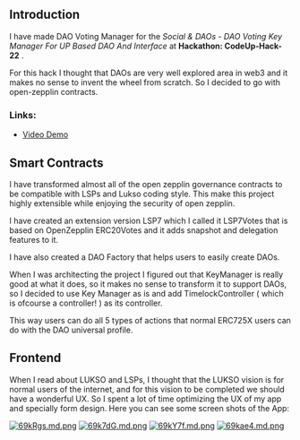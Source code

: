 
## Introduction

I have made DAO Voting Manager for the _Social & DAOs - DAO Voting Key Manager For UP Based DAO And Interface_ at **Hackathon: CodeUp-Hack-22** .

For this hack I thought that DAOs are very well explored area in web3 and it makes no sense to invent the wheel from scratch. So I decided to go with open-zepplin contracts.

### Links:

- [Video Demo](https://youtu.be/vzjKxVsjtJ0)

## Smart Contracts

I have transformed almost all of the open zepplin governance contracts to be compatible with LSPs and Lukso coding style. This make this project highly extensible while enjoying the security of open zepplin.

I have created an extension version LSP7 which I called it LSP7Votes that is based on OpenZepplin ERC20Votes and it adds snapshot and delegation features to it.

I have also created a DAO Factory that helps users to easily create DAOs.

When I was architecting the project I figured out that KeyManager is really good at what it does, so it makes no sense to transform it to support DAOs, so I decided to use Key Manager as is and add TimelockController ( which is ofcourse a controller! ) as its controller.

This way users can do all 5 types of actions that normal ERC725X users can do with the DAO universal profile.

## Frontend

When I read about LUKSO and LSPs, I thought that the LUKSO vision is for normal users of the internet, and for this vision to be completed we should have a wonderful UX. So I spent a lot of time optimizing the UX of my app and specially form design.
Here you can see some screen shots of the App:

<a href="https://freeimage.host/i/69kRgs"><img src="https://iili.io/69kRgs.md.png" alt="69kRgs.md.png" border="0"></a>
<a href="https://freeimage.host/i/69k7dG"><img src="https://iili.io/69k7dG.md.png" alt="69k7dG.md.png" border="0"></a>
<a href="https://freeimage.host/i/69kY7f"><img src="https://iili.io/69kY7f.md.png" alt="69kY7f.md.png" border="0"></a>
<a href="https://freeimage.host/i/69kae4"><img src="https://iili.io/69kae4.md.png" alt="69kae4.md.png" border="0"></a>

